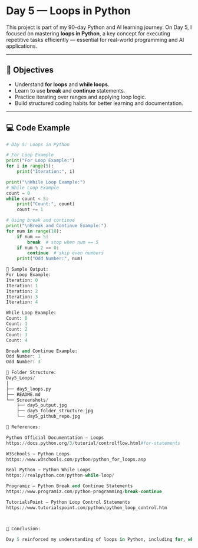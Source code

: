 # Day 5 — Loops in Python

This project is part of my 90-day Python and AI learning journey. On Day 5, I focused on mastering **loops in Python**, a key concept for executing repetitive tasks efficiently — essential for real-world programming and AI applications.

---

## 🧠 Objectives

- Understand **for loops** and **while loops**.
- Learn to use **break** and **continue** statements.
- Practice iterating over ranges and applying loop logic.
- Build structured coding habits for better learning and documentation.

---

## 💻 Code Example

```python
# Day 5: Loops in Python

# For Loop Example
print("For Loop Example:")
for i in range(5):
    print("Iteration:", i)

print("\nWhile Loop Example:")
# While Loop Example
count = 0
while count < 5:
    print("Count:", count)
    count += 1

# Using break and continue
print("\nBreak and Continue Example:")
for num in range(10):
    if num == 5:
        break  # stop when num == 5
    if num % 2 == 0:
        continue  # skip even numbers
    print("Odd Number:", num)

🧮 Sample Output:
For Loop Example:
Iteration: 0
Iteration: 1
Iteration: 2
Iteration: 3
Iteration: 4

While Loop Example:
Count: 0
Count: 1
Count: 2
Count: 3
Count: 4

Break and Continue Example:
Odd Number: 1
Odd Number: 3

📂 Folder Structure: 
Day5_Loops/
│
├── day5_loops.py
├── README.md
└── Screenshots/
    ├── day5_output.jpg
    ├── day5_folder_structure.jpg
    └── day5_github_repo.jpg

🔗 References:

Python Official Documentation — Loops
https://docs.python.org/3/tutorial/controlflow.html#for-statements

W3Schools — Python Loops
https://www.w3schools.com/python/python_for_loops.asp

Real Python — Python While Loops
https://realpython.com/python-while-loop/

Programiz — Python Break and Continue Statements
https://www.programiz.com/python-programming/break-continue

TutorialsPoint — Python Loop Control Statements
https://www.tutorialspoint.com/python/python_loop_control.htm



🏁 Conclusion:

Day 5 reinforced my understanding of loops in Python, including for, while, and loop control statements like break and continue. These concepts are crucial for writing efficient code and building logic for AI applications. Through consistent practice, I am developing structured coding habits that will support more complex Python and AI projects in the future.
